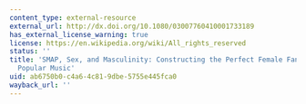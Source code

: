 ```yaml
---
content_type: external-resource
external_url: http://dx.doi.org/10.1080/03007760410001733189
has_external_license_warning: true
license: https://en.wikipedia.org/wiki/All_rights_reserved
status: ''
title: 'SMAP, Sex, and Masculinity: Constructing the Perfect Female Fantasy in Japanese
  Popular Music'
uid: ab6750b0-c4a6-4c81-9dbe-5755e445fca0
wayback_url: ''
---
```

